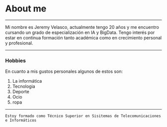 # About me
-----

Mi nombre es Jeremy Velasco, actualmente tengo 20 años y me encuentro cursando un grado de especialización en IA y BigData.
Tengo interés por estar en continua formación tanto académica como en crecimiento personal y profesional.

--------------
### Hobbies
En cuanto a mis gustos personales algunos de estos son:
1. La informática
2. Tecnologia
3. Deporte
4. Ocio
5. ropa
---------------
`Estoy formado como Técnico Superior en Sisitemas de Telecomunicaciones e Informáticos`


